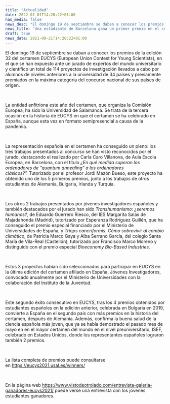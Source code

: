 ```yaml
---
title: "Actualidad"   
date: 2022-01-01T14:20:22+01:00
has_media: false
news_desc: "El domingo 19 de septiembre se daban a conocer los premios de la edición 32 del certamen EUCYS (European Union Contest for Young Scientists), en el que se han expuesto ante un jurado de expertos del mundo universitario y científico un total de 114 proyectos de investigación llevados a cabo por alumnos de niveles anteriores a la universidad de 34 países y previamente premiados en la máxima categoría del concurso nacional de sus países de origen."
news_title: "Una estudiante de Barcelona gana un primer premio en el certamen europeo de jóvenes investigadores"
draft: true
news_date: 2021-09-21T14:20:22+01:00
---
```

<p>El domingo 19 de septiembre se daban a conocer los premios de la edici&oacute;n 32 del certamen EUCYS (European Union Contest for Young Scientists), en el que se han expuesto ante un jurado de expertos del mundo universitario y cient&iacute;fico un total de 114 proyectos de investigaci&oacute;n llevados a cabo por alumnos de niveles anteriores a la universidad de 34 pa&iacute;ses y previamente premiados en la m&aacute;xima categor&iacute;a del concurso nacional de sus pa&iacute;ses de origen.</p>
<p>&nbsp;</p>
<p>La entidad anfitriona este a&ntilde;o del certamen, que organiza la Comisi&oacute;n Europea, ha sido la Universidad de Salamanca. Se trata de la tercera ocasi&oacute;n en la historia de EUCYS en que el certamen se ha celebrado en Espa&ntilde;a, aunque esta vez en formato semipresencial a causa de la pandemia.</p>
<p>&nbsp;</p>
<p>La representaci&oacute;n espa&ntilde;ola en el certamen ha conseguido un pleno: los tres trabajos presentados al concurso se han visto reconocidos por el jurado, destacando el realizado por Carla Caro Villanova, de Aula Escola Europea, en Barcelona, con el t&iacute;tulo<span>&nbsp;</span><em>&iquest;En qu&eacute; medida superan los ordenadores de "quantum annealing" a los ordenadores cl&aacute;sicos?&rdquo;.<span>&nbsp;</span></em>Tutorizado por el profesor Jordi Maz&oacute;n Bueso, este proyecto ha obtenido uno de los 5 primeros premios, junto a los trabajos de otros estudiantes de Alemania, Bulgaria, Irlanda y Turqu&iacute;a.</p>
<p>&nbsp;</p>
<p>Los otros 2 trabajos presentados por j&oacute;venes investigadores espa&ntilde;oles y tambi&eacute;n destacados por el jurado han sido<span>&nbsp;</span><em>Transhumanismo: &iquest;seremos humanos?,</em><span>&nbsp;</span>de Eduardo Guerrero Riesco, del IES Margarita Salas de Majadahonda (Madrid), tutorizado por Esperanza Rodr&iacute;guez Guill&eacute;n, que ha conseguido el premio especial financiado por el Ministerio de Universidades de Espa&ntilde;a, y<span>&nbsp;</span><em>Triops cancriformis. C&oacute;mo sobrevivir al cambio clim&aacute;tico</em>, de Patricia Marco Gaya y Alba Serrano Garc&iacute;a, del colegio Santa Mar&iacute;a de Vila-Real (Castell&oacute;n), tutorizado por Francisco Marco Moreno y distinguido con el premio especial<span>&nbsp;</span><em>Bioeconomy Bio-Based Industries</em>.</p>
<p>&nbsp;</p>
<p>Estos 3 proyectos hab&iacute;an sido seleccionados para participar en EUCYS en la &uacute;ltima edici&oacute;n del certamen afiliado en Espa&ntilde;a, J&oacute;venes Investigadores, convocado anualmente por el Ministerio de Universidades con la colaboraci&oacute;n del Instituto de la Juventud.</p>
<p>&nbsp;</p>
<p>Este segundo &eacute;xito consecutivo en EUCYS, tras los 4 premios obtenidos por estudiantes espa&ntilde;oles en la edici&oacute;n anterior, celebrada en Bulgaria en 2019, convierte a Espa&ntilde;a en el segundo pa&iacute;s con m&aacute;s premios en la historia del certamen, despu&eacute;s de Alemania. Adem&aacute;s, confirma la buena salud de la ciencia espa&ntilde;ola m&aacute;s joven, que ya se hab&iacute;a demostrado el pasado mes de mayo en en el mayor certamen del mundo en el nivel preuniversitario, ISEF, celebrado en Estados Unidos, donde los representantes espa&ntilde;oles lograron tambi&eacute;n 2 premios.</p>
<p>&nbsp;</p>
<p>La lista completa de premios puede consultarse en<span>&nbsp;</span><a href="https://eucys2021.usal.es/winners/">https://eucys2021.usal.es/winners/</a></p>
<p>&nbsp;</p>
<p>En la p&aacute;gina web<span>&nbsp;</span><a href="https://www.vistodeotrolado.com/entrevista-galeria-ganadores-eucys2021/">https://www.vistodeotrolado.com/entrevista-galeria-ganadores-eucys2021/</a><span>&nbsp;</span>puede verse una entrevista con los j&oacute;venes estudiantes ganadores.</p>